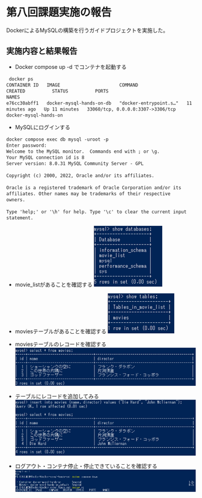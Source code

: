 # 第八回課題実施の報告

DockerによるMySQLの構築を行うガイドプロジェクトを実施した。

## 実施内容と結果報告

* Docker compose up -d でコンテナを起動する
```
 docker ps
CONTAINER ID   IMAGE                      COMMAND                  CREATED          STATUS          PORTS                               NAMES
e76cc30abff1   docker-mysql-hands-on-db   "docker-entrypoint.s…"   11 minutes ago   Up 11 minutes   33060/tcp, 0.0.0.0:3307->3306/tcp   docker-mysql-hands-on
```

* MySQLにログインする
```
docker compose exec db mysql -uroot -p
Enter password:
Welcome to the MySQL monitor.  Commands end with ; or \g.
Your MySQL connection id is 8
Server version: 8.0.31 MySQL Community Server - GPL

Copyright (c) 2000, 2022, Oracle and/or its affiliates.

Oracle is a registered trademark of Oracle Corporation and/or its
affiliates. Other names may be trademarks of their respective
owners.

Type 'help;' or '\h' for help. Type '\c' to clear the current input statement.
```

* movie_listがあることを確認する
![show databases;実行時](images/image01.png "show databases;")

* moviesテーブルがあることを確認する
![use movie_list; show tables;実行時](images/image02.png "show tables;")

* moviesテーブルのレコードを確認する
![select * from movies;実行時](images/image03.png "select * from movies;")

* テーブルにレコードを追加してみる
![insert実行時](images/image04.png "insert")

* ログアウト・コンテナ停止・停止できていることを確認する
![exit等実行時](images/image05.png "exit")
